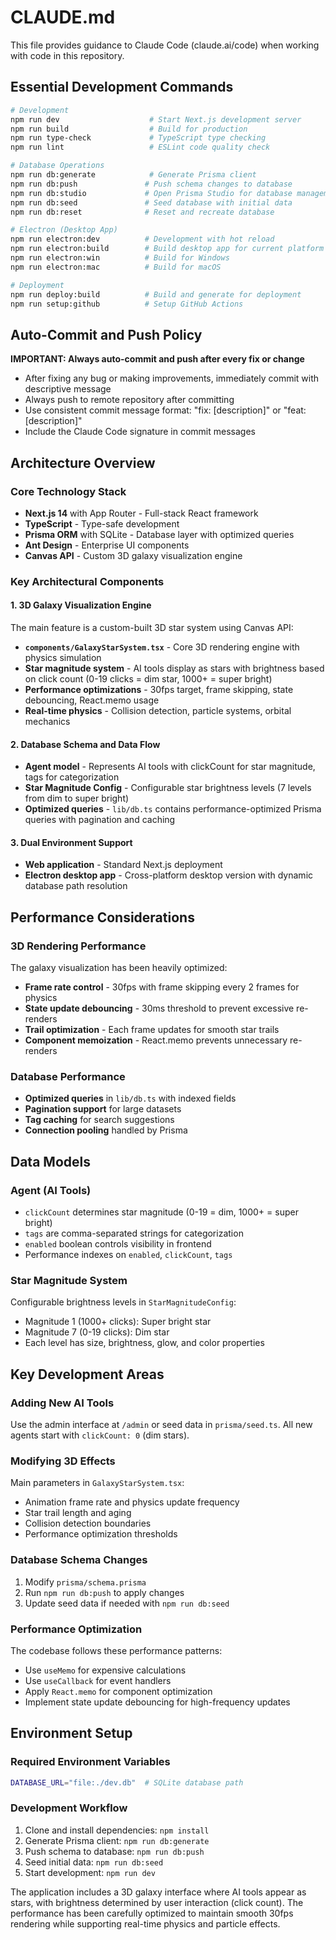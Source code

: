 # CLAUDE.md

This file provides guidance to Claude Code (claude.ai/code) when working with code in this repository.

## Essential Development Commands

```bash
# Development
npm run dev                    # Start Next.js development server
npm run build                  # Build for production
npm run type-check             # TypeScript type checking
npm run lint                   # ESLint code quality check

# Database Operations
npm run db:generate            # Generate Prisma client
npm run db:push               # Push schema changes to database
npm run db:studio             # Open Prisma Studio for database management
npm run db:seed               # Seed database with initial data
npm run db:reset              # Reset and recreate database

# Electron (Desktop App)
npm run electron:dev          # Development with hot reload
npm run electron:build        # Build desktop app for current platform
npm run electron:win          # Build for Windows
npm run electron:mac          # Build for macOS

# Deployment
npm run deploy:build          # Build and generate for deployment
npm run setup:github          # Setup GitHub Actions
```

## Auto-Commit and Push Policy

**IMPORTANT: Always auto-commit and push after every fix or change**
- After fixing any bug or making improvements, immediately commit with descriptive message
- Always push to remote repository after committing
- Use consistent commit message format: "fix: [description]" or "feat: [description]"
- Include the Claude Code signature in commit messages

## Architecture Overview

### Core Technology Stack
- **Next.js 14** with App Router - Full-stack React framework
- **TypeScript** - Type-safe development
- **Prisma ORM** with SQLite - Database layer with optimized queries
- **Ant Design** - Enterprise UI components
- **Canvas API** - Custom 3D galaxy visualization engine

### Key Architectural Components

#### 1. 3D Galaxy Visualization Engine
The main feature is a custom-built 3D star system using Canvas API:
- **`components/GalaxyStarSystem.tsx`** - Core 3D rendering engine with physics simulation
- **Star magnitude system** - AI tools display as stars with brightness based on click count (0-19 clicks = dim star, 1000+ = super bright)
- **Performance optimizations** - 30fps target, frame skipping, state debouncing, React.memo usage
- **Real-time physics** - Collision detection, particle systems, orbital mechanics

#### 2. Database Schema and Data Flow
- **Agent model** - Represents AI tools with clickCount for star magnitude, tags for categorization
- **Star Magnitude Config** - Configurable star brightness levels (7 levels from dim to super bright)
- **Optimized queries** - `lib/db.ts` contains performance-optimized Prisma queries with pagination and caching

#### 3. Dual Environment Support
- **Web application** - Standard Next.js deployment
- **Electron desktop app** - Cross-platform desktop version with dynamic database path resolution

## Performance Considerations

### 3D Rendering Performance
The galaxy visualization has been heavily optimized:
- **Frame rate control** - 30fps with frame skipping every 2 frames for physics
- **State update debouncing** - 30ms threshold to prevent excessive re-renders
- **Trail optimization** - Each frame updates for smooth star trails
- **Component memoization** - React.memo prevents unnecessary re-renders

### Database Performance
- **Optimized queries** in `lib/db.ts` with indexed fields
- **Pagination support** for large datasets
- **Tag caching** for search suggestions
- **Connection pooling** handled by Prisma

## Data Models

### Agent (AI Tools)
- `clickCount` determines star magnitude (0-19 = dim, 1000+ = super bright)
- `tags` are comma-separated strings for categorization
- `enabled` boolean controls visibility in frontend
- Performance indexes on `enabled`, `clickCount`, `tags`

### Star Magnitude System
Configurable brightness levels in `StarMagnitudeConfig`:
- Magnitude 1 (1000+ clicks): Super bright star
- Magnitude 7 (0-19 clicks): Dim star
- Each level has size, brightness, glow, and color properties

## Key Development Areas

### Adding New AI Tools
Use the admin interface at `/admin` or seed data in `prisma/seed.ts`. All new agents start with `clickCount: 0` (dim stars).

### Modifying 3D Effects
Main parameters in `GalaxyStarSystem.tsx`:
- Animation frame rate and physics update frequency
- Star trail length and aging
- Collision detection boundaries
- Performance optimization thresholds

### Database Schema Changes
1. Modify `prisma/schema.prisma`
2. Run `npm run db:push` to apply changes
3. Update seed data if needed with `npm run db:seed`

### Performance Optimization
The codebase follows these performance patterns:
- Use `useMemo` for expensive calculations
- Use `useCallback` for event handlers
- Apply `React.memo` for component optimization
- Implement state update debouncing for high-frequency updates

## Environment Setup

### Required Environment Variables
```bash
DATABASE_URL="file:./dev.db"  # SQLite database path
```

### Development Workflow
1. Clone and install dependencies: `npm install`
2. Generate Prisma client: `npm run db:generate`
3. Push schema to database: `npm run db:push`
4. Seed initial data: `npm run db:seed`
5. Start development: `npm run dev`

The application includes a 3D galaxy interface where AI tools appear as stars, with brightness determined by user interaction (click count). The performance has been carefully optimized to maintain smooth 30fps rendering while supporting real-time physics and particle effects.